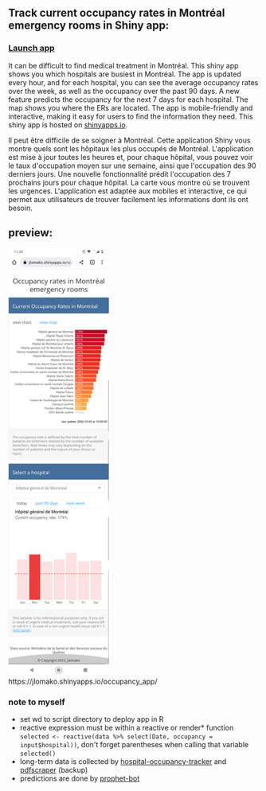 ## Track current occupancy rates in Montréal emergency rooms in Shiny app: 
### <a href="https://jlomako.shinyapps.io/occupancy_app/">Launch app</a>

It can be difficult to find medical treatment in Montréal. This shiny app shows you which hospitals are busiest in Montréal. 
The app is updated every hour, and for each hospital, you can see the average occupancy rates over the week, as well as the occupancy over the past 90 days. A new feature predicts the occupancy for the next 7 days for each hospital. The map shows you where the ERs are located.
The app is mobile-friendly and interactive, making it easy for users to find the information they need.
This shiny app is hosted on <a href="https://jlomako.shinyapps.io/occupancy_app/">shinyapps.io</a>.

Il peut être difficile de se soigner à Montréal. Cette application Shiny vous montre quels sont les hôpitaux les plus occupés de Montréal. L'application est mise à jour toutes les heures et, pour chaque hôpital, vous pouvez voir le taux d'occupation moyen sur une semaine, ainsi que l'occupation des 90 derniers jours. Une nouvelle fonctionnalité prédit l'occupation des 7 prochains jours pour chaque hôpital. La carte vous montre où se trouvent les urgences. L'application est adaptée aux mobiles et interactive, ce qui permet aux utilisateurs de trouver facilement les informations dont ils ont besoin. 

## preview:
<img src="Screenshot_20221003-112537.png" alt="screenshot" width=40%>
<br>
https://jlomako.shinyapps.io/occupancy_app/

### note to myself
* set wd to script directory to deploy app in R
* reactive expression must be within a reactive or render* function <code>selected <- reactive(data %>% select(Date, occupancy = input$hospital))</code>, don't forget parentheses when calling that variable <code>selected()</code>
* long-term data is collected by <a href="https://github.com/jlomako/hospital-occupancy-tracker">hospital-occupancy-tracker</a> and <a href="https://github.com/jlomako/pdfscraper">pdfscraper</a> (backup)
* predictions are done by <a href="https://github.com/jlomako/prophet-bot">prophet-bot</a>

